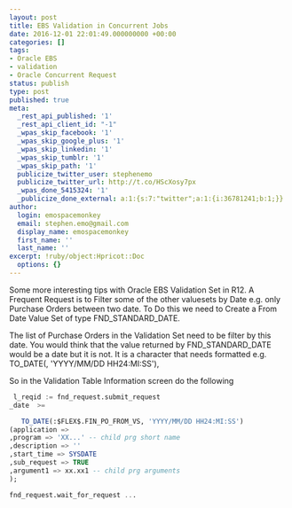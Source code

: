 ```yaml
---
layout: post
title: EBS Validation in Concurrent Jobs 
date: 2016-12-01 22:01:49.000000000 +00:00
categories: []
tags:
- Oracle EBS
- validation
- Oracle Concurrent Request
status: publish
type: post
published: true
meta:
  _rest_api_published: '1'
  _rest_api_client_id: "-1"
  _wpas_skip_facebook: '1'
  _wpas_skip_google_plus: '1'
  _wpas_skip_linkedin: '1'
  _wpas_skip_tumblr: '1'
  _wpas_skip_path: '1'
  publicize_twitter_user: stephenemo
  publicize_twitter_url: http://t.co/HScXosy7px
  _wpas_done_5415324: '1'
  _publicize_done_external: a:1:{s:7:"twitter";a:1:{i:36781241;b:1;}}
author:
  login: emospacemonkey
  email: stephen.emo@gmail.com
  display_name: emospacemonkey
  first_name: ''
  last_name: ''
excerpt: !ruby/object:Hpricot::Doc
  options: {}
---
```


Some more interesting tips with Oracle EBS Validation Set in R12. A Frequent Request is to Filter some of the other valuesets by Date e.g. only Purchase Orders between two date. To Do this we need to Create a From Date Value Set of type FND_STANDARD_DATE.

 

The list of Purchase Orders in the Validation Set need to be filter by this date. You would think that the value returned by FND_STANDARD_DATE would be a date but it is not. It is a character that needs formatted e.g. TO_DATE(, 'YYYY/MM/DD HH24:MI:SS'),

So in the Validation Table Information screen do the following

~~~ sql
 l_reqid := fnd_request.submit_request
_date  >=

   TO_DATE(:$FLEX$.FIN_PO_FROM_VS, 'YYYY/MM/DD HH24:MI:SS')
(application =>
,program => 'XX...' -- child prg short name
,description => ''
,start_time => SYSDATE
,sub_request => TRUE
,argument1 => xx.xx1 -- child prg arguments
);

fnd_request.wait_for_request ...
 

~~~


